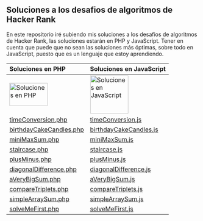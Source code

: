 ##  Soluciones a los desafios de algoritmos de Hacker Rank

En este repositorio iré subiendo mis soluciones a los desafios de algoritmos de Hacker Rank, las soluciones estarán en PHP y JavaScript. 
Tener en cuenta que puede que no sean las soluciones más óptimas, sobre todo en JavaScript, puesto que es un lenguaje que estoy aprendiendo.


| Soluciones en PHP  | Soluciones en JavaScript  |
| :------------ | :------------ |
| <a href="https://github.com/armarce/hackerrank/tree/main/php"><img src="https://cdn.cdnlogo.com/logos/p/71/php.svg" alt="Soluciones en PHP" width="100" height="60" /></a> |  <a href="https://github.com/armarce/hackerrank/tree/main/js"><img src="https://cdn.cdnlogo.com/logos/j/33/javascript.svg" alt="Soluciones en JavaScript" width="100" height="100" /></a>
| <a href='php/timeConversion.php'>timeConversion.php</a> |<a href='js/timeConversion.js'>timeConversion.js</a> |
| <a href='php/birthdayCakeCandles.php'>birthdayCakeCandles.php</a> |<a href='js/birthdayCakeCandles.js'>birthdayCakeCandles.js</a> |
| <a href='php/miniMaxSum.php'>miniMaxSum.php</a> |<a href='js/miniMaxSum.js'>miniMaxSum.js</a> |
| <a href='php/staircase.php'>staircase.php</a> |<a href='js/staircase.js'>staircase.js</a> |
| <a href='php/plusMinus.php'>plusMinus.php</a> |<a href='js/plusMinus.js'>plusMinus.js</a> |
| <a href='php/diagonalDifference.php'>diagonalDifference.php</a> |<a href='js/diagonalDifference.js'>diagonalDifference.js</a> |
| <a href='php/aVeryBigSum.php'>aVeryBigSum.php</a> |<a href='js/aVeryBigSum.js'>aVeryBigSum.js</a> |
| <a href='php/compareTriplets.php'>compareTriplets.php</a> |<a href='js/compareTriplets.js'>compareTriplets.js</a> |
| <a href='php/simpleArraySum.php'>simpleArraySum.php</a> |<a href='js/simpleArraySum.js'>simpleArraySum.js</a> |
| <a href='php/solveMeFirst.php'>solveMeFirst.php</a> |<a href='js/solveMeFirst.js'>solveMeFirst.js</a> |
